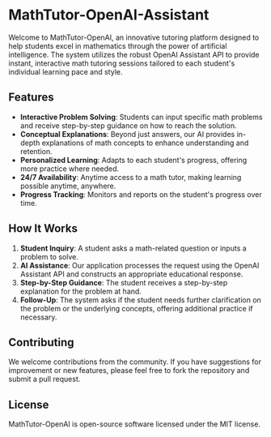 # MathTutor-OpenAI-Assistant

Welcome to MathTutor-OpenAI, an innovative tutoring platform designed to help students excel in mathematics through the power of artificial intelligence. The system utilizes the robust OpenAI Assistant API to provide instant, interactive math tutoring sessions tailored to each student's individual learning pace and style.

## Features

- **Interactive Problem Solving**: Students can input specific math problems and receive step-by-step guidance on how to reach the solution.
- **Conceptual Explanations**: Beyond just answers, our AI provides in-depth explanations of math concepts to enhance understanding and retention.
- **Personalized Learning**: Adapts to each student's progress, offering more practice where needed.
- **24/7 Availability**: Anytime access to a math tutor, making learning possible anytime, anywhere.
- **Progress Tracking**: Monitors and reports on the student's progress over time.

## How It Works

1. **Student Inquiry**: A student asks a math-related question or inputs a problem to solve.
2. **AI Assistance**: Our application processes the request using the OpenAI Assistant API and constructs an appropriate educational response.
3. **Step-by-Step Guidance**: The student receives a step-by-step explanation for the problem at hand.
4. **Follow-Up**: The system asks if the student needs further clarification on the problem or the underlying concepts, offering additional practice if necessary.

## Contributing

We welcome contributions from the community. If you have suggestions for improvement or new features, please feel free to fork the repository and submit a pull request.

## License

MathTutor-OpenAI is open-source software licensed under the MIT license.